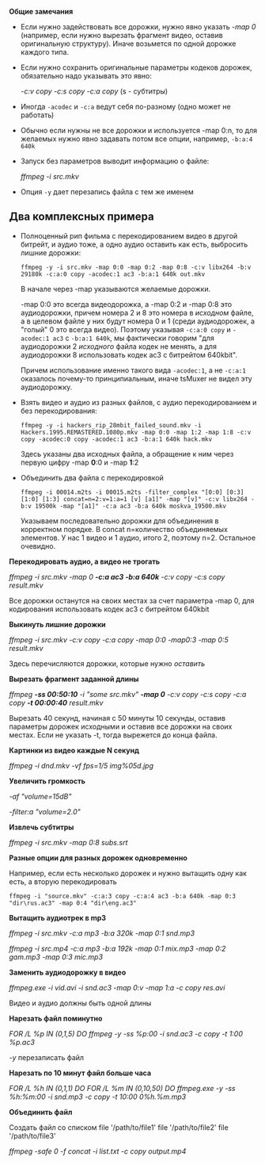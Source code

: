 **Общие замечания**

* Если нужно задействовать все дорожки, нужно явно указать *-map 0* (например, если нужно вырезать фрагмент видео, оставив оригинальную структуру). Иначе возьмется по одной дорожке каждого типа. 

* Если нужно сохранить оригинальные параметры кодеков дорожек, обязательно надо указывать это явно:

  *-c:v copy -c:s copy -c:a copy* (s - субтитры)

* Иногда `-acodec` и `-c:a` ведут себя по-разному (одно может не работать)

* Обычно если нужны не все дорожки и используется -map 0:n, то для желаемых нужно явно задавать потом все опции, например, `-b:a:4 640k`

* Запуск без параметров выводит информацию о файле:

  *ffmpeg -i src.mkv*
  
* Опция `-y` дает перезапись файла с тем же именем



## Два комплексных примера

* Полноценный рип фильма с перекодированием видео в другой битрейт, и аудио тоже, а одно аудио оставить как есть, выбросить лишние дорожки:

  ```
  ffmpeg -y -i src.mkv -map 0:0 -map 0:2 -map 0:8 -c:v libx264 -b:v 29180k -c:a:0 copy -acodec:1 ac3 -b:a:1 640k out.mkv
  ```

  В начале через -map указываются желаемые дорожки. 

  -map 0:0 это всегда видеодорожка, а -map 0:2 и -map 0:8 это аудиодорожки, причем номера 2 и 8 это номера в *исходном* файле, а в целевом файле у них будут номера 0 и 1 (среди аудиодорожек, а "голый" 0 это всегда видео). Поэтому указывая `-c:a:0 copy` и `-acodec:1 ac3` с `-b:a:1 640k`, мы фактически говорим "для аудиодорожки 2 *исходного* файла кодек не менять, а для аудиодорожки 8 использовать кодек ac3 с битрейтом 640kbit".

  Причем использование именно такого вида `-acodec:1`, а не `-c:a:1` оказалось почему-то принципиальным, иначе tsMuxer не видел эту аудиодорожку.

* Взять видео и аудио из разных файлов, с аудио перекодированием и без перекодирования:

  ```
  ffmpeg -y -i hackers_rip_28mbit_failed_sound.mkv -i Hackers.1995.REMASTERED.1080p.mkv -map 0:0 -map 1:2 -map 1:8 -c:v copy -acodec:0 copy -acodec:1 ac3 -b:a:1 640k hack.mkv
  ```

  Здесь указаны два исходных файла, а обращение к ним через первую цифру -map **0**:0 и -map **1**:2

* Объединить два файла с перекодировкой

  ```
  ffmpeg -i 00014.m2ts -i 00015.m2ts -filter_complex "[0:0] [0:3] [1:0] [1:3] concat=n=2:v=1:a=1 [v] [a1]" -map "[v]" -c:v libx264 -b:v 19500k -map "[a1]" -c:a ac3 -b:a 640k moskva_19500.mkv
  ```

  Указываем последовательно дорожки для объединения в корректном порядке. В concat n=количество объединяемых элементов. У нас 1 видео и 1 аудио, итого 2, поэтому n=2. Остальное очевидно.



**Перекодировать аудио, а видео не трогать**

*ffmpeg -i src.mkv -map 0 **-c:a ac3 -b:a 640k** -c:v copy -c:s copy result.mkv*

Все дорожки останутся на своих местах за счет параметра -map 0, для кодирования использовать кодек ac3 с битрейтом 640kbit

**Выкинуть лишние дорожки**

*ffmpeg -i src.mkv -c:v copy -c:a copy -map 0:0 -map0:3 -map 0:5 result.mkv*

Здесь перечисляются дорожки, которые нужно *оставить*

**Вырезать фрагмент заданной длины**

*ffmpeg **-ss 00:50:10** -i "some src.mkv" **-map 0** -c:v copy -c:s copy -c:a copy **-t 00:00:40** result.mkv*

Вырезать 40 секунд, начиная с 50 минуты 10 секунды, оставив параметры дорожек исходными и оставив все дорожки на своих местах. Если не указать -t, тогда вырежется до конца файла.

**Картинки из видео каждые N секунд**

*ffmpeg -i dnd.mkv -vf fps=1/5 img%05d.jpg*

**Увеличить громкость**

*-af "volume=15dB"*

*-filter:a "volume=2.0"*

**Извлечь субтитры**

*ffmpeg -i src.mkv -map 0:8 subs.srt* 

**Разные опции для разных дорожек одновременно**

Например, если есть несколько дорожек и нужно вытащить одну как есть, а вторую перекодировать

`ffmpeg -i "source.mkv" -c:a:3 copy -c:a:4 ac3 -b:a 640k -map 0:3 "dir\rus.ac3" -map 0:4 "dir\eng.ac3"`

**Вытащить аудиотрек в mp3**

*ffmpeg -i src.mkv -c:a mp3 -b:a 320k -map 0:1 snd.mp3*

*ffmpeg -i src.mp4 -c:a mp3 -b:a 192k -map 0:1 mix.mp3 -map 0:2 gam.mp3 -map 0:3 mic.mp3*

**Заменить аудиодорожку в видео**

*ffmpeg.exe -i vid.avi -i snd.ac3 -map 0:v -map 1:a -c copy res.avi*

Видео и аудио должны быть одной длины

**Нарезать файл поминутно**

*FOR /L %p IN (0,1,5) DO ffmpeg -y -ss %p:00 -i snd.ac3 -c copy -t 1:00 %p.ac3*

*-y* перезаписать файл

**Нарезать по 10 минут файл больше часа**

*FOR /L %h IN (0,1,1) DO FOR /L %m IN (0,10,50) DO ffmpeg.exe -y -ss %h:%m:00 -i snd.mp3 -c copy -t 10:00 0%h.%m.mp3*

**Объединить файл**

Создать файл со списком
file '/path/to/file1'
file '/path/to/file2'
file '/path/to/file3'

*ffmpeg -safe 0 -f concat -i list.txt -c copy output.mp4*



